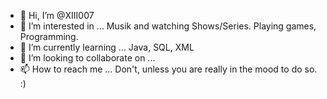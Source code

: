 - 👋 Hi, I’m @XIII007
- 👀 I’m interested in ... Musik and watching Shows/Series. Playing games, Programming.
- 🌱 I’m currently learning ... Java, SQL, XML
- 💞️ I’m looking to collaborate on ...
- 📫 How to reach me ... Don't, unless you are really in the mood to do so. :)

<!---
XIII007/XIII007 is a ✨ special ✨ repository because its `README.md` (this file) appears on your GitHub profile.
You can click the Preview link to take a look at your changes.
--->
